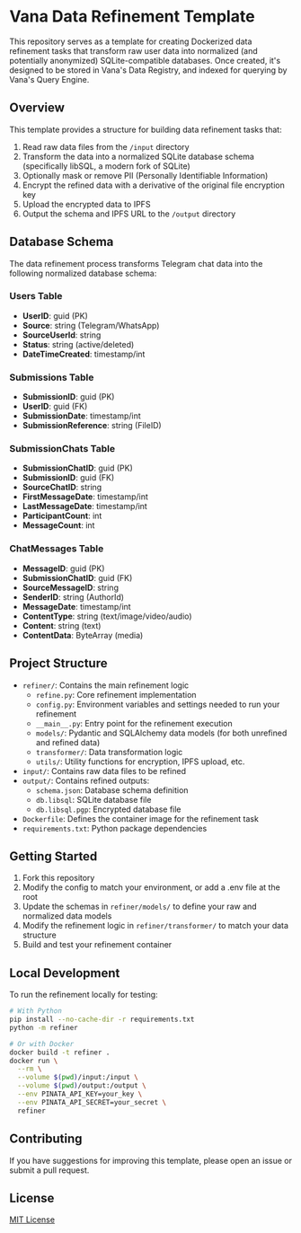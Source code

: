 # Vana Data Refinement Template

This repository serves as a template for creating Dockerized data refinement tasks that transform raw user data into normalized (and potentially anonymized) SQLite-compatible databases. Once created, it's designed to be stored in Vana's Data Registry, and indexed for querying by Vana's Query Engine.

## Overview

This template provides a structure for building data refinement tasks that:

1. Read raw data files from the `/input` directory
2. Transform the data into a normalized SQLite database schema (specifically libSQL, a modern fork of SQLite)
3. Optionally mask or remove PII (Personally Identifiable Information)
4. Encrypt the refined data with a derivative of the original file encryption key
5. Upload the encrypted data to IPFS
6. Output the schema and IPFS URL to the `/output` directory

## Database Schema

The data refinement process transforms Telegram chat data into the following normalized database schema:

### Users Table
- **UserID**: guid (PK)
- **Source**: string (Telegram/WhatsApp)
- **SourceUserId**: string
- **Status**: string (active/deleted)
- **DateTimeCreated**: timestamp/int

### Submissions Table
- **SubmissionID**: guid (PK)
- **UserID**: guid (FK)
- **SubmissionDate**: timestamp/int
- **SubmissionReference**: string (FileID)

### SubmissionChats Table
- **SubmissionChatID**: guid (PK)
- **SubmissionID**: guid (FK)
- **SourceChatID**: string
- **FirstMessageDate**: timestamp/int
- **LastMessageDate**: timestamp/int
- **ParticipantCount**: int
- **MessageCount**: int

### ChatMessages Table
- **MessageID**: guid (PK)
- **SubmissionChatID**: guid (FK)
- **SourceMessageID**: string
- **SenderID**: string (AuthorId)
- **MessageDate**: timestamp/int
- **ContentType**: string (text/image/video/audio)
- **Content**: string (text)
- **ContentData**: ByteArray (media)

## Project Structure

- `refiner/`: Contains the main refinement logic
    - `refine.py`: Core refinement implementation
    - `config.py`: Environment variables and settings needed to run your refinement
    - `__main__.py`: Entry point for the refinement execution
    - `models/`: Pydantic and SQLAlchemy data models (for both unrefined and refined data)
    - `transformer/`: Data transformation logic
    - `utils/`: Utility functions for encryption, IPFS upload, etc.
- `input/`: Contains raw data files to be refined
- `output/`: Contains refined outputs:
    - `schema.json`: Database schema definition
    - `db.libsql`: SQLite database file
    - `db.libsql.pgp`: Encrypted database file
- `Dockerfile`: Defines the container image for the refinement task
- `requirements.txt`: Python package dependencies

## Getting Started

1. Fork this repository
1. Modify the config to match your environment, or add a .env file at the root
1. Update the schemas in `refiner/models/` to define your raw and normalized data models
1. Modify the refinement logic in `refiner/transformer/` to match your data structure
1. Build and test your refinement container

## Local Development

To run the refinement locally for testing:

```bash
# With Python
pip install --no-cache-dir -r requirements.txt
python -m refiner

# Or with Docker
docker build -t refiner .
docker run \
  --rm \
  --volume $(pwd)/input:/input \
  --volume $(pwd)/output:/output \
  --env PINATA_API_KEY=your_key \
  --env PINATA_API_SECRET=your_secret \
  refiner
```

## Contributing

If you have suggestions for improving this template, please open an issue or submit a pull request.

## License

[MIT License](LICENSE)

